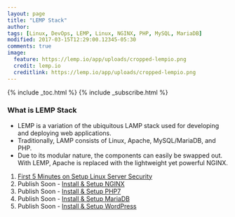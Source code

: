 ```yaml
---
layout: page
title: "LEMP Stack"
author:
tags: [Linux, DevOps, LEMP, Linux, NGINX, PHP, MySQL, MariaDB]
modified: 2017-03-15T12:29:00.12345-05:30
comments: true
image:
  feature: https://lemp.io/app/uploads/cropped-lempio.png
  credit: lemp.io
  creditlink: https://lemp.io/app/uploads/cropped-lempio.png
---
```


{% include _toc.html %}
{% include _subscribe.html %}

### What is LEMP Stack
* LEMP is a variation of the ubiquitous LAMP stack used for developing and deploying web applications.
* Traditionally, LAMP consists of Linux, Apache, MySQL/MariaDB, and PHP.
* Due to its modular nature, the components can easily be swapped out. With LEMP, Apache is replaced with the lightweight yet powerful NGINX.

1. <a href="/devops/lemp/first-5-minutes-on-setup-linux-server-security/"> First 5 Minutes on Setup Linux Server Security </a>
1. Publish Soon - <a href="#"> Install & Setup NGINX </a>
1. Publish Soon - <a href="#"> Install & Setup PHP7 </a>
1. Publish Soon - <a href="#"> Install & Setup MariaDB </a>
1. Publish Soon - <a href="#"> Install & Setup WordPress </a>
